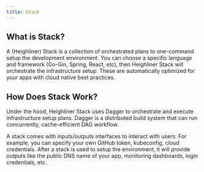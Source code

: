 ```yaml
---
title: Stack
---
```


## What is Stack?

A (Heighliner) Stack is a collection of orchestrated plans to one-command setup the development environment.
You can choose a specific language and framework (Go-Gin, Spring, React, etc), then Heighliner Stack will orchestrate the infrastructure setup.
These are automatically optimized for your apps with cloud native best practices.

## How Does Stack Work?

Under the hood, Heighliner Stack uses Dagger to orchestrate and execute infrastructure setup plans. Dagger is a distributed build system that can run concurrently, cache-efficient DAG workflow.

A stack comes with inputs/outputs interfaces to interact with users. For example, you can specify your own GitHub token, kubeconfig, cloud credentials. After a stack is used to setup the environment, it will provide outputs like the public DNS name of your app, monitoring dashboards, login credentials, etc.
